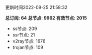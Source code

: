 更新时间2022-09-25 21:58:32

**总订阅: 64**
**总节点: 9962**
**有效节点: 2015**
- ss节点: 209
- ssr节点: 21
- v2ray节点: 1676
- trojan节点: 109
